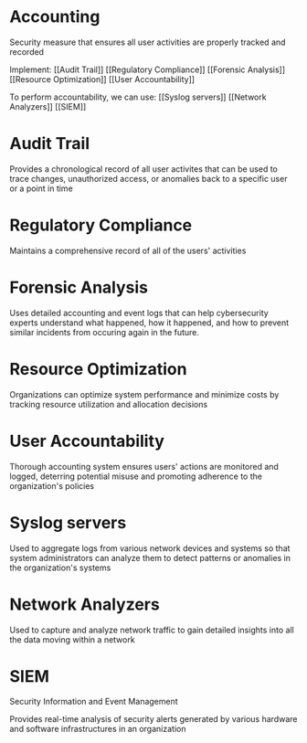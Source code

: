 # Accounting

Security measure that ensures all user activities are properly tracked and recorded

Implement:
[[Audit Trail]]
[[Regulatory Compliance]]
[[Forensic Analysis]]
[[Resource Optimization]]
[[User Accountability]]

To perform accountability, we can use:
[[Syslog servers]]
[[Network Analyzers]]
[[SIEM]]

# Audit Trail

Provides a chronological record of all user activites that can be used to trace changes, unauthorized access, or anomalies back to a specific user or a point in time

# Regulatory Compliance

Maintains a comprehensive record of all of the users' activities

# Forensic Analysis

Uses detailed accounting and event logs that can help cybersecurity experts understand what happened, how it happened, and how to prevent similar incidents from occuring again in the future.

# Resource Optimization

Organizations can optimize system performance and minimize costs by tracking resource utilization and allocation decisions

# User Accountability

Thorough accounting system ensures users' actions are monitored and logged, deterring potential misuse and promoting adherence to the organization's policies

# Syslog servers

Used to aggregate logs from various network devices and systems so that system administrators can analyze them to detect patterns or anomalies in the organization's systems

# Network Analyzers

Used to capture and analyze network traffic to gain detailed insights into all the data moving within a network

# SIEM

Security Information and Event Management

Provides real-time analysis of security alerts generated by various hardware and software infrastructures in an organization

